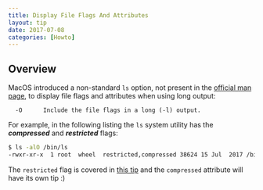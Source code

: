 ```yaml
---
title: Display File Flags And Attributes
layout: tip
date: 2017-07-08
categories: [Howto]
---
```


## Overview

MacOS introduced a non-standard ```ls``` option, not present in the [official man page](http://man7.org/linux/man-pages/man1/ls.1.html), to display file flags and attributes when using long output:
```
  -O      Include the file flags in a long (-l) output.
```

For example, in the following listing the ```ls``` system utility has the **_compressed_** and **_restricted_** flags:
```bash
$ ls -alO /bin/ls
-rwxr-xr-x  1 root  wheel  restricted,compressed 38624 15 Jul  2017 /bin/ls
```

The ```restricted``` flag is covered in [this tip](http://craftware.xyz/tips/Disable-rootless.html) and the ```compressed``` attribute will have its own tip :)
